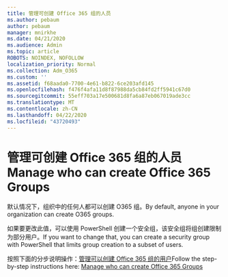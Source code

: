 ```yaml
---
title: 管理可创建 Office 365 组的人员
ms.author: pebaum
author: pebaum
manager: mnirkhe
ms.date: 04/21/2020
ms.audience: Admin
ms.topic: article
ROBOTS: NOINDEX, NOFOLLOW
localization_priority: Normal
ms.collection: Adm_O365
ms.custom: ''
ms.assetid: f68aada0-7700-4e61-b822-6ce203afd145
ms.openlocfilehash: f476f4afa11d8f87988da5cb84fd2ff5941c67d0
ms.sourcegitcommit: 55eff703a17e500681d8fa6a87eb067019ade3cc
ms.translationtype: MT
ms.contentlocale: zh-CN
ms.lasthandoff: 04/22/2020
ms.locfileid: "43720493"
---
```

# <a name="manage-who-can-create-office-365-groups"></a><span data-ttu-id="5f1fd-102">管理可创建 Office 365 组的人员</span><span class="sxs-lookup"><span data-stu-id="5f1fd-102">Manage who can create Office 365 Groups</span></span>

<span data-ttu-id="5f1fd-103">默认情况下，组织中的任何人都可以创建 O365 组。</span><span class="sxs-lookup"><span data-stu-id="5f1fd-103">By default, anyone in your organization can create O365 groups.</span></span>
  
<span data-ttu-id="5f1fd-104">如果要更改此值，可以使用 PowerShell 创建一个安全组，该安全组将组创建限制为部分用户。</span><span class="sxs-lookup"><span data-stu-id="5f1fd-104">If you want to change that, you can create a security group with PowerShell that limits group creation to a subset of users.</span></span>
  
<span data-ttu-id="5f1fd-105">按照下面的分步说明操作：[管理可以创建 Office 365 组的用户](https://docs.microsoft.com/office365/admin/create-groups/manage-creation-of-groups)</span><span class="sxs-lookup"><span data-stu-id="5f1fd-105">Follow the step-by-step instructions here: [Manage who can create Office 365 Groups](https://docs.microsoft.com/office365/admin/create-groups/manage-creation-of-groups)</span></span>
  

